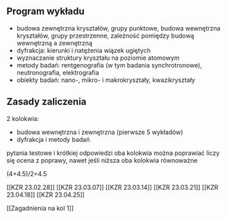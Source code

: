 ## Program wykładu

- budowa zewnętrzna kryształów, grupy punktowe, budowa wewnętrzna kryształów, grupy przestrzenne, zależność pomiędzy budową wewnętrzną a zewnętrzną
- dyfrakcja: kierunki i natężenia wiązek ugiętych
- wyznaczanie struktury kryształu na poziomie atomowym
- metody badań: rentgenografia (w tym badania synchrotronowe), neutronografia, elektrografia
- obiekty badań: nano-, mikro- i makrokryształy, kwazikryształy

## Zasady zaliczenia

2 kolokwia:

- budowa wewnętrzna i zewnętrzna (pierwsze 5 wykładów)
- dyfrakcja i metody badań

pytania testowe i krótkiej odpowiedzi
oba kolokwia można poprawiać
liczy się ocena z poprawy, nawet jeśli niższa
oba kolokwia równoważne

(4+4.5)/2=4.5

[[KZR 23.02.28]]
[[KZR 23.03.07]]
[[KZR 23.03.14]]
[[KZR 23.03.21]]
[[KZR 23.04.18]]
[[KZR 23.04.25]]

[[Zagadnienia na kol 1]]


